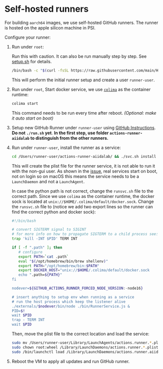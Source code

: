 # Self-hosted runners

For building `aarch64` images, we use self-hosted GitHub runners.
The runner is hosted on the apple silicon machine in PSI.

Configure your runner:

1. Run under `root`:

   Run this with caution. It can also be run manually step by step. See [setup.sh](setup.sh) for details.

   ```bash
   /bin/bash -c "$(curl -fsSL https://raw.githubusercontent.com/main/HEAD/aarch64-runner/setup.sh)"
   ```

   This will perform the initial runner setup and create a user `runner-user`.

2. Run under `root`, Start docker service, we use [`colima`](https://github.com/abiosoft/colima) as the container runtime:

   ```bash
   colima start
   ```

   This command needs to be run every time after reboot. *(Optional: make it auto start on boot)*

3. Setup new GitHub Runner under `runner-user` using [GitHub Instructions](https://docs.github.com/en/actions/hosting-your-own-runners/managing-self-hosted-runners/adding-self-hosted-runners).
   **Do not `./run.sh` yet**.
   **In the first step, use folder `actions-runner-aiidalab` to distinguish from the other runners.**

4. Run under `runner-user`, install the runner as a service:

   ```bash
   cd /Users/runner-user/actions-runner-aiidalab/ && ./svc.sh install
   ```
   This will create the plist file for the runner service, it is not able to run it with the non-gui user.
   As shown in the [issue](https://github.com/actions/runner/issues/1056#issuecomment-1237426462), real services start on boot, not on login so on macOS this means the service needs to be a `LaunchDaemon` and not a `LaunchAgent`.

   In case the python path is not correct, change the `runsvc.sh` file to the correct path.
   Since we use `colima` as the container runtime, the docker sock is located at `unix://$HOME/.colima/default/docker.sock`.
   Change the `runsvc.sh` file to (notice we add two export lines so the runner can find the correct python and docker sock):

   ```bash
   #!/bin/bash

   # convert SIGTERM signal to SIGINT
   # for more info on how to propagate SIGTERM to a child process see: http://veithen.github.io/2014/11/16/sigterm-propagation.html
   trap 'kill -INT $PID' TERM INT

   if [ -f ".path" ]; then
      # configure
      export PATH=`cat .path`
      eval "$(/opt/homebrew/bin/brew shellenv)"
      export PATH="/opt/homebrew/bin:$PATH"
      export DOCKER_HOST="unix://$HOME/.colima/default/docker.sock
      echo ".path=${PATH}"
   fi

   nodever=${GITHUB_ACTIONS_RUNNER_FORCED_NODE_VERSION:-node16}

   # insert anything to setup env when running as a service
   # run the host process which keep the listener alive
   ./externals/$nodever/bin/node ./bin/RunnerService.js &
   PID=$!
   wait $PID
   trap - TERM INT
   wait $PID
   ```

   Then, move the plist file to the correct location and load the service:
   ```bash
   sudo mv /Users/runner-user/Library/LaunchAgents/actions.runner.*.plist /Library/LaunchDaemons/
   sudo chown root:wheel /Library/LaunchDaemons/actions.runner.*.plist
   sudo /bin/launchctl load /Library/LaunchDaemons/actions.runner.aiidalab.Jusong-MacBook-Air.plist
   ```

5. Reboot the VM to apply all updates and run GitHub runner.
